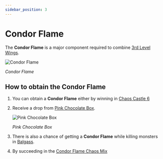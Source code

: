 ```yaml
---
sidebar_position: 3
---
```


# Condor Flame

The **Condor Flame** is a major component required to combine [3rd Level Wings](/crafting/wings/third-level-wings).

![Condor Flame](/img/items/others/condor-flame.png)

_Condor Flame_

## How to obtain the Condor Flame

1. You can obtain a **Condor Flame** either by winning in [Chaos Castle 6](/events/chaos-castle/)

2. Receive a drop from [Pink Chocolate Box](/items/item-bags/misc/pink-chocolate-box/).

   ![Pink Chocolate Box](/img/items/item-bags/pink-chocolate-box.png)

   _Pink Chocolate Box_

3. There is also a chance of getting a **Condor Flame** while killing monsters in [Balgass](/maps/balgass).

4. By succeeding in the [Condor Flame Chaos Mix](/crafting/wings/condor-flame)
